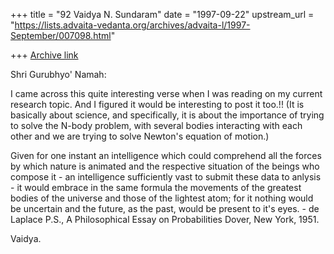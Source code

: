 +++
title = "92 Vaidya N. Sundaram"
date = "1997-09-22"
upstream_url = "https://lists.advaita-vedanta.org/archives/advaita-l/1997-September/007098.html"

+++
[Archive link](https://lists.advaita-vedanta.org/archives/advaita-l/1997-September/007098.html)

Shri Gurubhyo' Namah:

 I came across this quite interesting verse when I was reading on my
current research topic. And I figured it would be interesting to post it
too.!!
(It is basically about science, and specifically, it is about the
importance of trying to solve the N-body problem, with several bodies
interacting with each other and we are trying to solve Newton's equation
of motion.)

 Given for one instant an intelligence which could comprehend all the
forces by which nature is animated and the respective situation of the
beings who compose it - an intelligence sufficiently vast to submit these
data to anlysis - it would embrace in the same formula the movements of
the greatest bodies of the universe and those of the lightest atom; for
it nothing would be uncertain and the future, as the past, would be
present to it's eyes.
                - de Laplace P.S., A Philosophical Essay on Probabilities
                        Dover, New York, 1951.

Vaidya.

